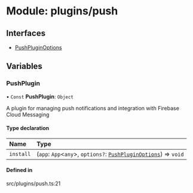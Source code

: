 # Module: plugins/push

## Interfaces

- [PushPluginOptions](../interfaces/plugins_push.PushPluginOptions.md)

## Variables

### <a id="pushplugin" name="pushplugin"></a> PushPlugin

• `Const` **PushPlugin**: `Object`

A plugin for managing push notifications and integration with Firebase Cloud Messaging

#### Type declaration

| Name | Type |
| :------ | :------ |
| `install` | (`app`: `App`\<`any`\>, `options?`: [`PushPluginOptions`](../interfaces/plugins_push.PushPluginOptions.md)) => `void` |

#### Defined in

src/plugins/push.ts:21
